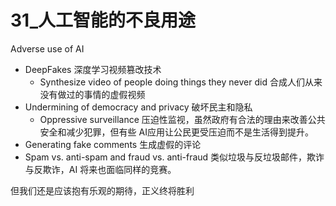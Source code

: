 # 31_人工智能的不良用途
Adverse use of AI
- DeepFakes 深度学习视频篡改技术
  - Synthesize video of people doing things they never did 合成人们从来没有做过的事情的虚假视频
- Undermining of democracy and privacy 破坏民主和隐私
  - Oppressive surveillance 压迫性监视，虽然政府有合法的理由来改善公共安全和减少犯罪，但有些 AI应用让公民更受压迫而不是生活得到提升。
- Generating fake comments 生成虚假的评论
- Spam vs. anti-spam and fraud vs. anti-fraud 类似垃圾与反垃圾邮件，欺诈与反欺诈，AI 将来也面临同样的竞赛。

但我们还是应该抱有乐观的期待，正义终将胜利